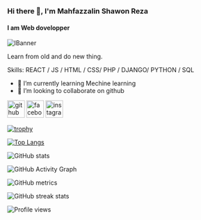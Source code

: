 ### Hi there 👋, I'm Mahfazzalin Shawon Reza
#### I am Web dovelopper
![IBanner](https://blogger.googleusercontent.com/img/b/R29vZ2xl/AVvXsEiudVALEGPkVb7midv4S90ZznwiIIryIxaMybTOdrJzz8jDna8P-1ogqEbhUhMFTNFliItJnIvcBgiZ4P_zSJzaDnrVn2Jq6Vk667aicBGegv1o9ho7GRyhXj64JFgAiCjCK5ieXf3oeR2hQMK87dHciLlTPSwMSiX-MabE5f6fYVwyqfpHGkRXAtkOKLiU/s2000/mahfazzalin's%20github%20banner.png)


Learn from old and do new thing.

Skills:  REACT / JS / HTML / CSS/ PHP / DJANGO/ PYTHON / SQL

- 🌱 I’m currently learning Mechine learning 
- 👯 I’m looking to collaborate on github 


[<img src='https://cdn.jsdelivr.net/npm/simple-icons@3.0.1/icons/github.svg' alt='github' height='40'>](https://github.com/Mahfazzalin)  [<img src='https://cdn.jsdelivr.net/npm/simple-icons@3.0.1/icons/facebook.svg' alt='facebook' height='40'>](https://www.facebook.com/https://www.facebook.com/mahfazzalinsawon.raza)  [<img src='https://cdn.jsdelivr.net/npm/simple-icons@3.0.1/icons/instagram.svg' alt='instagram' height='40'>](https://www.instagram.com/https://www.instagram.com/mahfazzalin//)  

[![trophy](https://github-profile-trophy.vercel.app/?username=Mahfazzalin)](https://github.com/ryo-ma/github-profile-trophy)

[![Top Langs](https://github-readme-stats.vercel.app/api/top-langs/?username=Mahfazzalin)](https://github.com/anuraghazra/github-readme-stats)

![GitHub stats](https://github-readme-stats.vercel.app/api?username=Mahfazzalin&show_icons=true&count_private=true)  

![GitHub Activity Graph](https://activity-graph.herokuapp.com/graph?username=Mahfazzalin)  

![GitHub metrics](https://metrics.lecoq.io/Mahfazzalin)  

![GitHub streak stats](https://streak-stats.demolab.com/?user=Mahfazzalin)  

![Profile views](https://gpvc.arturio.dev/Mahfazzalin)  
